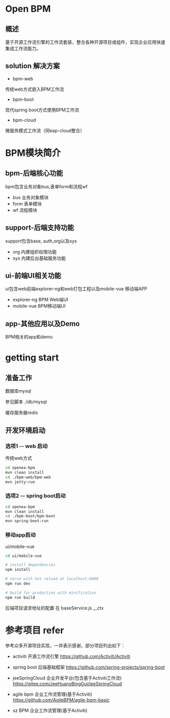 # Open BPM 
## 概述
基于开源工作流引擎的工作流套装，整合各种开源项目或组件，实现企业应用快速集成工作流能力。


## solution 解决方案

* bpm-web

传统web方式嵌入BPM工作流

* bpm-boot

现代spring boot方式使用BPM工作流

* bpm-cloud

微服务模式工作流（同eap-cloud整合）

# BPM模块简介
## bpm-后端核心功能
bpm包含业务对象bus,表单form和流程wf
* bus 业务对象模块
* form 表单模块
* wf 流程模块

## support-后端支持功能
support包含base, auth,org以及sys
* org 内建组织权限功能
* sys 内建后台基础服务功能

## ui-前端UI相关功能
ui包含web前端explorer-ng和web打包工程以及mobile-vue 移动端APP
* explorer-ng BPM Web端UI
* mobile-vue BPM移动端UI

## app-其他应用以及Demo
BPM相关的app和demo

# getting start
## 准备工作
数据库mysql

参见脚本 ./db/mysql

缓存服务器redis

## 开发环境启动

### 选项1 -- web 启动
传统web方式
``` bash
cd openea-bpm
mvn clean install
cd ./bpm-web/bpm-web
mvn jetty:run
```

### 选项2 -- spring boot启动
``` bash
cd openea-bpm
mvn clean install
cd ./bpm-boot/bpm-boot
mvn spring-boot:run
```

### 移动app启动

ui/mobile-vue

``` bash
cd ui/mobile-vue

# install dependencies
npm install

# serve with hot reload at localhost:8080
npm run dev

# build for production with minification
npm run build
```
后端项目请求地址的配置 在 baseService.js  __ctx

# 参考项目 refer
参考众多开源项目实现，一并表示感谢，部分项目列出如下：
* activiti 开源工作流引擎
https://github.com/Activiti/Activiti

* spring boot 后端基础框架
https://github.com/spring-projects/spring-boot

* jeeSpringCloud 企业开发平台(包含基于Activiti工作流)
https://gitee.com/JeeHuangBingGui/jeeSpringCloud

* agile bpm 企业工作流管理(基于Activiti)
https://github.com/AgileBPM/agile-bpm-basic

* sz BPM 企业工作流管理(基于Activiti)


